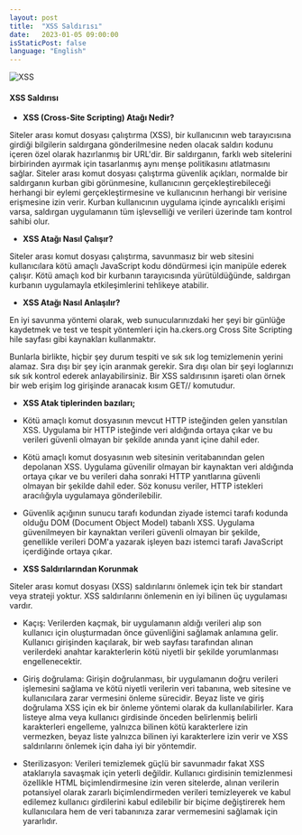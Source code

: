 ```yaml
---
layout: post
title:  "XSS Saldırısı"
date:   2023-01-05 09:00:00
isStaticPost: false
language: "English"
---
```


![XSS](/TR7-Website/5.jpeg)


#### **XSS Saldırısı**

- **XSS (Cross-Site Scripting) Atağı Nedir?**

Siteler arası komut dosyası çalıştırma (XSS), bir kullanıcının web tarayıcısına girdiği bilgilerin saldırgana gönderilmesine neden olacak saldırı kodunu içeren özel olarak hazırlanmış bir URL'dir. Bir saldırganın, farklı web sitelerini birbirinden ayırmak için tasarlanmış aynı menşe politikasını atlatmasını sağlar. Siteler arası komut dosyası çalıştırma güvenlik açıkları, normalde bir saldırganın kurban gibi görünmesine, kullanıcının gerçekleştirebileceği herhangi bir eylemi gerçekleştirmesine ve kullanıcının herhangi bir verisine erişmesine izin verir. Kurban kullanıcının uygulama içinde ayrıcalıklı erişimi varsa, saldırgan uygulamanın tüm işlevselliği ve verileri üzerinde tam kontrol sahibi olur.

- **XSS Atağı Nasıl Çalışır?**

Siteler arası komut dosyası çalıştırma, savunmasız bir web sitesini kullanıcılara kötü amaçlı JavaScript kodu döndürmesi için manipüle ederek çalışır. Kötü amaçlı kod bir kurbanın tarayıcısında yürütüldüğünde, saldırgan kurbanın uygulamayla etkileşimlerini tehlikeye atabilir.

- **XSS Atağı Nasıl Anlaşılır?**

En iyi savunma yöntemi olarak, web sunucularınızdaki her şeyi bir günlüğe kaydetmek ve test ve tespit yöntemleri için ha.ckers.org Cross Site Scripting hile sayfası gibi kaynakları kullanmaktır.

Bunlarla birlikte, hiçbir şey durum tespiti ve sık sık log temizlemenin yerini alamaz. Sıra dışı bir şey için aranmak gerekir. Sıra dışı olan bir şeyi loglarınızı sık sık kontrol ederek anlayabilirsiniz. Bir XSS saldırısının işareti olan örnek bir web erişim log girişinde aranacak kısım GET// komutudur.

- **XSS Atak tiplerinden bazıları;**

- Kötü amaçlı komut dosyasının mevcut HTTP isteğinden gelen yansıtılan XSS. Uygulama bir HTTP isteğinde veri aldığında ortaya çıkar ve bu verileri güvenli olmayan bir şekilde anında yanıt içine dahil eder.

- Kötü amaçlı komut dosyasının web sitesinin veritabanından gelen depolanan XSS. Uygulama güvenilir olmayan bir kaynaktan veri aldığında ortaya çıkar ve bu verileri daha sonraki HTTP yanıtlarına güvenli olmayan bir şekilde dahil eder. Söz konusu veriler, HTTP istekleri aracılığıyla uygulamaya gönderilebilir.

- Güvenlik açığının sunucu tarafı kodundan ziyade istemci tarafı kodunda olduğu DOM (Document Object Model) tabanlı XSS. Uygulama güvenilmeyen bir kaynaktan verileri güvenli olmayan bir şekilde, genellikle verileri DOM'a yazarak işleyen bazı istemci tarafı JavaScript içerdiğinde ortaya çıkar.

- **XSS Saldırılarından Korunmak**

Siteler arası komut dosyası (XSS) saldırılarını önlemek için tek bir standart veya strateji yoktur. XSS saldırılarını önlemenin en iyi bilinen üç uygulaması vardır.

- Kaçış: Verilerden kaçmak, bir uygulamanın aldığı verileri alıp son kullanıcı için oluşturmadan önce güvenliğini sağlamak anlamına gelir. Kullanıcı girişinden kaçılarak, bir web sayfası tarafından alınan verilerdeki anahtar karakterlerin kötü niyetli bir şekilde yorumlanması engellenecektir.

- Giriş doğrulama: Girişin doğrulanması, bir uygulamanın doğru verileri işlemesini sağlama ve kötü niyetli verilerin veri tabanına, web sitesine ve kullanıcılara zarar vermesini önleme sürecidir. Beyaz liste ve giriş doğrulama XSS için ek bir önleme yöntemi olarak da kullanılabilirler. Kara listeye alma veya kullanıcı girdisinde önceden belirlenmiş belirli karakterleri engelleme, yalnızca bilinen kötü karakterlere izin vermezken, beyaz liste yalnızca bilinen iyi karakterlere izin verir ve XSS saldırılarını önlemek için daha iyi bir yöntemdir.

- Sterilizasyon: Verileri temizlemek güçlü bir savunmadır fakat XSS ataklarıyla savaşmak için yeterli değildir. Kullanıcı girdisinin temizlenmesi özellikle HTML biçimlendirmesine izin veren sitelerde, alınan verilerin potansiyel olarak zararlı biçimlendirmeden verileri temizleyerek ve kabul edilemez kullanıcı girdilerini kabul edilebilir bir biçime değiştirerek hem kullanıcılara hem de veri tabanınıza zarar vermemesini sağlamak için yararlıdır.